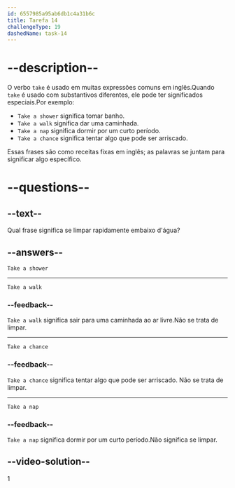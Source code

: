 ```yaml
---
id: 6557985a95ab6db1c4a31b6c
title: Tarefa 14
challengeType: 19
dashedName: task-14
---
```


# --description--

O verbo `take` é usado em muitas expressões comuns em inglês.Quando `take` é usado com substantivos diferentes, ele pode ter significados especiais.Por exemplo:

- `Take a shower` significa tomar banho.
- `Take a walk` significa dar uma caminhada.
- `Take a nap` significa dormir por um curto período.
- `Take a chance` significa tentar algo que pode ser arriscado.

Essas frases são como receitas fixas em inglês; as palavras se juntam para significar algo específico.

# --questions--

## --text--

Qual frase significa se limpar rapidamente embaixo d'água?

## --answers--

`Take a shower`

---

`Take a walk`

### --feedback--

`Take a walk` significa sair para uma caminhada ao ar livre.Não se trata de limpar.

---

`Take a chance`

### --feedback--

`Take a chance` significa tentar algo que pode ser arriscado. Não se trata de limpar.

---

`Take a nap`

### --feedback--

`Take a nap` significa dormir por um curto período.Não significa se limpar.

## --video-solution--

1

